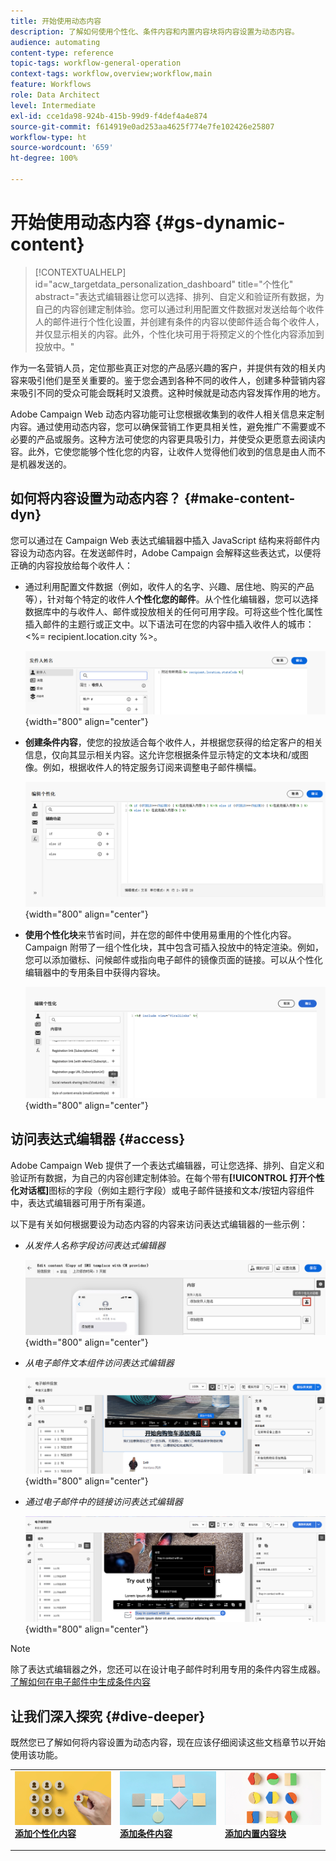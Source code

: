 ```yaml
---
title: 开始使用动态内容
description: 了解如何使用个性化、条件内容和内置内容块将内容设置为动态内容。
audience: automating
content-type: reference
topic-tags: workflow-general-operation
context-tags: workflow,overview;workflow,main
feature: Workflows
role: Data Architect
level: Intermediate
exl-id: cce1da98-924b-415b-99d9-f4def4a4e874
source-git-commit: f614919e0ad253aa4625f774e7fe102426e25807
workflow-type: ht
source-wordcount: '659'
ht-degree: 100%

---
```


# 开始使用动态内容 {#gs-dynamic-content}

>[!CONTEXTUALHELP]
>id="acw_targetdata_personalization_dashboard"
>title="个性化"
>abstract="表达式编辑器让您可以选择、排列、自定义和验证所有数据，为自己的内容创建定制体验。您可以通过利用配置文件数据对发送给每个收件人的邮件进行个性化设置，并创建有条件的内容以使邮件适合每个收件人，并仅显示相关的内容。此外，个性化块可用于将预定义的个性化内容添加到投放中。"

作为一名营销人员，定位那些真正对您的产品感兴趣的客户，并提供有效的相关内容来吸引他们是至关重要的。鉴于您会遇到各种不同的收件人，创建多种营销内容来吸引不同的受众可能会既耗时又浪费。这种时候就是动态内容发挥作用的地方。

Adobe Campaign Web 动态内容功能可让您根据收集到的收件人相关信息来定制内容。通过使用动态内容，您可以确保营销工作更具相关性，避免推广不需要或不必要的产品或服务。这种方法可使您的内容更具吸引力，并使受众更愿意去阅读内容。此外，它使您能够个性化您的内容，让收件人觉得他们收到的信息是由人而不是机器发送的。

## 如何将内容设置为动态内容？ {#make-content-dyn}

您可以通过在 Campaign Web 表达式编辑器中插入 JavaScript 结构来将邮件内容设为动态内容。在发送邮件时，Adobe Campaign 会解释这些表达式，以便将正确的内容投放给每个收件人：

* 通过利用配置文件数据（例如，收件人的名字、兴趣、居住地、购买的产品等），针对每个特定的收件人&#x200B;**个性化您的邮件**。从个性化编辑器，您可以选择数据库中的与收件人、邮件或投放相关的任何可用字段。可将这些个性化属性插入邮件的主题行或正文中。以下语法可在您的内容中插入收件人的城市：&lt;%= recipient.location.city %>。

  ![](assets/perso-subject-line.png){width="800" align="center"}

* **创建条件内容**，使您的投放适合每个收件人，并根据您获得的给定客户的相关信息，仅向其显示相关内容。这允许您根据条件显示特定的文本块和/或图像。例如，根据收件人的特定服务订阅来调整电子邮件横幅。

  ![](assets/condition-sample.png){width="800" align="center"}

* **使用个性化块**&#x200B;来节省时间，并在您的邮件中使用易重用的个性化内容。Campaign 附带了一组个性化块，其中包含可插入投放中的特定渲染。例如，您可以添加徽标、问候邮件或指向电子邮件的镜像页面的链接。可以从个性化编辑器中的专用条目中获得内容块。

  ![](assets/content-blocks.png){width="800" align="center"}

## 访问表达式编辑器 {#access}

Adobe Campaign Web 提供了一个表达式编辑器，可让您选择、排列、自定义和验证所有数据，为自己的内容创建定制体验。在每个带有&#x200B;**[!UICONTROL 打开个性化对话框]**&#x200B;图标的字段（例如主题行字段）或电子邮件链接和文本/按钮内容组件中，表达式编辑器可用于所有渠道。

以下是有关如何根据要设为动态内容的内容来访问表达式编辑器的一些示例：

* *从发件人名称字段访问表达式编辑器*

  ![](assets/expression-editor-access.png){width="800" align="center"}

* *从电子邮件文本组件访问表达式编辑器*

  ![](assets/expression-editor-access-email.png){width="800" align="center"}

* *通过电子邮件中的链接访问表达式编辑器*

  ![](assets/perso-link-insert-icon.png){width="800" align="center"}

>[!NOTE]
>
>除了表达式编辑器之外，您还可以在设计电子邮件时利用专用的条件内容生成器。[了解如何在电子邮件中生成条件内容](conditions.md)

## 让我们深入探究 {#dive-deeper}

既然您已了解如何将内容设置为动态内容，现在应该仔细阅读这些文档章节以开始使用该功能。

<table style="table-layout:fixed"><tr style="border: 0;">
<td>
<a href="personalize.md">
<img alt="个性化内容" src="assets/do-not-localize/dynamic-personalization.jpg">
</a>
<div>
<a href="personalize.md"><strong>添加个性化内容</strong></a>
</div>
<p>
</td>
<td>
<a href="conditions.md">
<img alt="潜在客户" src="assets/do-not-localize/dynamic-conditional.jpg">
</a>
<div><a href="conditions.md"><strong>添加条件内容</strong>
</div>
<p>
</td>
<td>
<a href="content-blocks.md">
<img alt="不常见" src="assets/do-not-localize/dynamic-content-blocks.jpg">
</a>
<div>
<a href="content-blocks.md"><strong>添加内置内容块</strong></a>
</div>
<p></td>
</tr></table>
